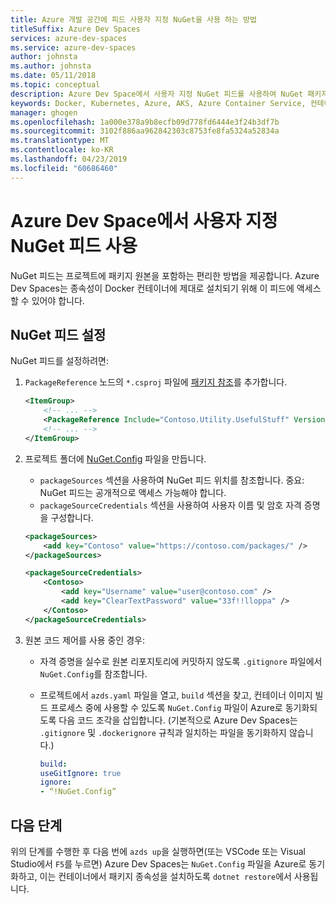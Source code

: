 ```yaml
---
title: Azure 개발 공간에 피드 사용자 지정 NuGet을 사용 하는 방법
titleSuffix: Azure Dev Spaces
services: azure-dev-spaces
ms.service: azure-dev-spaces
author: johnsta
ms.author: johnsta
ms.date: 05/11/2018
ms.topic: conceptual
description: Azure Dev Space에서 사용자 지정 NuGet 피드를 사용하여 NuGet 패키지에 액세스하고 이를 사용합니다.
keywords: Docker, Kubernetes, Azure, AKS, Azure Container Service, 컨테이너
manager: ghogen
ms.openlocfilehash: 1a000e378a9b8ecfb09d778fd6444e3f24b3df7b
ms.sourcegitcommit: 3102f886aa962842303c8753fe8fa5324a52834a
ms.translationtype: MT
ms.contentlocale: ko-KR
ms.lasthandoff: 04/23/2019
ms.locfileid: "60686460"
---
```

#  <a name="use-a-custom-nuget-feed-in-an-azure-dev-space"></a>Azure Dev Space에서 사용자 지정 NuGet 피드 사용

NuGet 피드는 프로젝트에 패키지 원본을 포함하는 편리한 방법을 제공합니다. Azure Dev Spaces는 종속성이 Docker 컨테이너에 제대로 설치되기 위해 이 피드에 액세스할 수 있어야 합니다.

## <a name="set-up-a-nuget-feed"></a>NuGet 피드 설정

NuGet 피드를 설정하려면:
1. `PackageReference` 노드의 `*.csproj` 파일에 [패키지 참조](https://docs.microsoft.com/nuget/consume-packages/package-references-in-project-files)를 추가합니다.

   ```xml
   <ItemGroup>
       <!-- ... -->
       <PackageReference Include="Contoso.Utility.UsefulStuff" Version="3.6.0" />
       <!-- ... -->
   </ItemGroup>
   ```

2. 프로젝트 폴더에 [NuGet.Config](https://docs.microsoft.com/nuget/reference/nuget-config-file) 파일을 만듭니다.
     * `packageSources` 섹션을 사용하여 NuGet 피드 위치를 참조합니다. 중요: NuGet 피드는 공개적으로 액세스 가능해야 합니다.
     * `packageSourceCredentials` 섹션을 사용하여 사용자 이름 및 암호 자격 증명을 구성합니다. 

   ```xml
   <packageSources>
       <add key="Contoso" value="https://contoso.com/packages/" />
   </packageSources>

   <packageSourceCredentials>
       <Contoso>
           <add key="Username" value="user@contoso.com" />
           <add key="ClearTextPassword" value="33f!!lloppa" />
       </Contoso>
   </packageSourceCredentials>
   ```

3. 원본 코드 제어를 사용 중인 경우:
    - 자격 증명을 실수로 원본 리포지토리에 커밋하지 않도록 `.gitignore` 파일에서 `NuGet.Config`를 참조합니다.
    - 프로젝트에서 `azds.yaml` 파일을 열고, `build` 섹션을 찾고, 컨테이너 이미지 빌드 프로세스 중에 사용할 수 있도록 `NuGet.Config` 파일이 Azure로 동기화되도록 다음 코드 조각을 삽입합니다. (기본적으로 Azure Dev Spaces는 `.gitignore` 및 `.dockerignore` 규칙과 일치하는 파일을 동기화하지 않습니다.)

        ```yaml
        build:
        useGitIgnore: true
        ignore:
        - “!NuGet.Config”
        ```


## <a name="next-steps"></a>다음 단계

위의 단계를 수행한 후 다음 번에 `azds up`을 실행하면(또는 VSCode 또는 Visual Studio에서 `F5`를 누르면) Azure Dev Spaces는 `NuGet.Config` 파일을 Azure로 동기화하고, 이는 컨테이너에서 패키지 종속성을 설치하도록 `dotnet restore`에서 사용됩니다.


